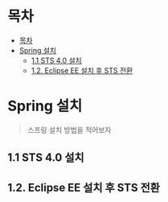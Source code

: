 # 목차
- [목차](#목차)
- [Spring 설치](#spring-설치)
  - [1.1 STS 4.0 설치](#11-sts-40-설치)
  - [1.2. Eclipse EE 설치 후 STS 전환](#12-eclipse-ee-설치-후-sts-전환)


# Spring 설치
> 스프링 설치 방법을 적어보자


## 1.1 STS 4.0 설치

## 1.2. Eclipse EE 설치 후 STS 전환